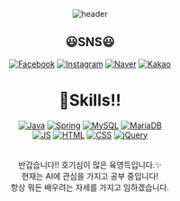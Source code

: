 <div align="center">
  
![header](https://capsule-render.vercel.app/api?type=waving&color=auto&height=300&section=header&text=영득%20Coding🎃&fontSize=70)
  
  <h2>😃SNS😃</h2>
  
  [![Facebook](https://img.shields.io/badge/Facebook-1877F2?style=flat-square&logo=Facebook&logoColor=white)](github.com/Joowon0220/TODO-List)
  [![Instagram](https://img.shields.io/badge/Instagram-E4405F?style=flat-square&logo=Instagram&logoColor=white)](github.com/Joowon0220/TODO-List)
  [![Naver](https://img.shields.io/badge/Blog-03C75A?style=flat-square&logo=Naver&logoColor=white)](github.com/Joowon0220/TODO-List)
  [![Kakao](https://img.shields.io/badge/KakaoTalk-FFCD00?style=flat-square&logo=KakaoTalk&logoColor=white)](github.com/Joowon0220/TODO-List)
  
  <h1>💪Skills!!</h1>
  
[![Java](https://img.shields.io/badge/Java-007396?style=flat-square&logo=Java&logoColor=white)](github.com/Joowon0220/TODO-List)
[![Spring](https://img.shields.io/badge/SpringBoot-6DB33F?style=flat-square&logo=SpringBoot&logoColor=white)](github.com/Joowon0220/TODO-List)
[![MySQL](https://img.shields.io/badge/MySQL-4479A1?style=flat-square&logo=MySQL&logoColor=white)](github.com/Joowon0220/TODO-List)
[![MariaDB](https://img.shields.io/badge/MariaDB-003545?style=flat-square&logo=MariaDB&logoColor=white)](github.com/Joowon0220/TODO-List)<br/>
[![JS](https://img.shields.io/badge/JavaScript-F7DF1E?style=flat-square&logo=JavaScript&logoColor=black)](github.com/Joowon0220/TODO-List)
[![HTML](https://img.shields.io/badge/HTML5-FF6550?style=flat-square&logo=HTML5&logoColor=white)](github.com/Joowon0220/TODO-List)
[![CSS](https://img.shields.io/badge/CSS-1572B6?style=flat-square&logo=CSS3&logoColor=white)](github.com/Joowon0220/TODO-List)
[![jQuery](https://img.shields.io/badge/jQuery-0769AD?style=flat-square&logo=jQuery&logoColor=white)](github.com/Joowon0220/TODO-List)
<br/><br/><br/>
반갑습니다!! 호기심이 많은 육영득입니다.✨<br/>
현재는 AI에 관심을 가지고 공부 중입니다!<br/>
항상 뭐든 배우려는 자세를 가지고 임하겠습니다.
  
</div>
